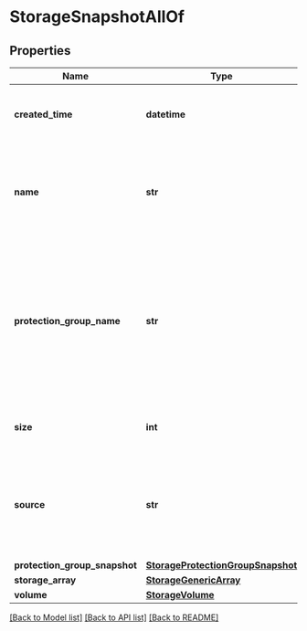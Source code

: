 # StorageSnapshotAllOf

## Properties
Name | Type | Description | Notes
------------ | ------------- | ------------- | -------------
**created_time** | **datetime** | Exact date and time on which snapshot is created.   | [optional] [readonly] 
**name** | **str** | Name of the snapshot which represents point in time copy of volume.   | [optional] [readonly] 
**protection_group_name** | **str** | Name of the protection group to which the snapshot belongs. Value is emptry, if the snapshot is created directly on volume.   | [optional] [readonly] 
**size** | **int** | Snapshot size represented in bytes.   | [optional] [readonly] 
**source** | **str** | Source object on which the snapshot is created. It is a name of the originating volume.    | [optional] [readonly] 
**protection_group_snapshot** | [**StorageProtectionGroupSnapshot**](.md) |  | [optional] 
**storage_array** | [**StorageGenericArray**](.md) |  | [optional] 
**volume** | [**StorageVolume**](.md) |  | [optional] 

[[Back to Model list]](../README.md#documentation-for-models) [[Back to API list]](../README.md#documentation-for-api-endpoints) [[Back to README]](../README.md)


